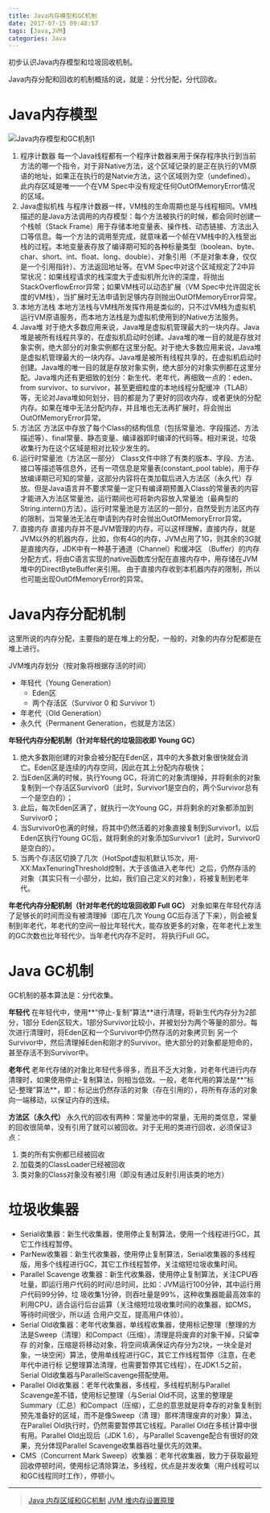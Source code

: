 ```yaml
---
title: Java内存模型和GC机制
date: 2017-07-15 09:48:57
tags: [Java,JVM]
categories: Java
---
```

初步认识Java内存模型和垃圾回收机制。
<!--more-->
Java内存分配和回收的机制概括的说，就是：分代分配，分代回收。

# Java内存模型
![Java内存模型和GC机制1](http://ofolh8dcq.bkt.clouddn.com/Java%E5%86%85%E5%AD%98%E6%A8%A1%E5%9E%8B%E5%92%8CGC%E6%9C%BA%E5%88%B61.jpg)

1. 程序计数器
每一个Java线程都有一个程序计数器来用于保存程序执行到当前方法的哪一个指令，对于非Native方法，这个区域记录的是正在执行的VM原语的地址，如果正在执行的是Natvie方法，这个区域则为空（undefined）。此内存区域是唯一一个在VM Spec中没有规定任何OutOfMemoryError情况的区域。
2. Java虚拟机栈
与程序计数器一样，VM栈的生命周期也是与线程相同。VM栈描述的是Java方法调用的内存模型：每个方法被执行的时候，都会同时创建一个栈帧（Stack Frame）用于存储本地变量表、操作栈、动态链接、方法出入口等信息。每一个方法的调用至完成，就意味着一个帧在VM栈中的入栈至出栈的过程。本地变量表存放了编译期可知的各种标量类型（boolean、byte、char、short、int、float、long、double）、对象引用（不是对象本身，仅仅是一个引用指针）、方法返回地址等。在VM Spec中对这个区域规定了2中异常状况：如果线程请求的栈深度大于虚拟机所允许的深度，将抛出StackOverflowError异常；如果VM栈可以动态扩展（VM Spec中允许固定长度的VM栈），当扩展时无法申请到足够内存则抛出OutOfMemoryError异常。
3. 本地方法栈
本地方法栈与VM栈所发挥作用是类似的，只不过VM栈为虚拟机运行VM原语服务，而本地方法栈是为虚拟机使用到的Native方法服务。
4. Java堆
对于绝大多数应用来说，Java堆是虚拟机管理最大的一块内存。Java堆是被所有线程共享的，在虚拟机启动时创建。Java堆的唯一目的就是存放对象实例，绝大部分的对象实例都在这里分配。对于绝大多数应用来说，Java堆是虚拟机管理最大的一块内存。Java堆是被所有线程共享的，在虚拟机启动时创建。Java堆的唯一目的就是存放对象实例，绝大部分的对象实例都在这里分配。Java堆内还有更细致的划分：新生代、老年代，再细致一点的：eden、from survivor、to survivor，甚至更细粒度的本地线程分配缓冲（TLAB）等，无论对Java堆如何划分，目的都是为了更好的回收内存，或者更快的分配内存。如果在堆中无法分配内存，并且堆也无法再扩展时，将会抛出OutOfMemoryError异常。
5. 方法区
方法区中存放了每个Class的结构信息（包括常量池、字段描述、方法描述等）、final常量、静态变量、编译器即时编译的代码等。相对来说，垃圾收集行为在这个区域是相对比较少发生的。
6. 运行时常量池（方法区一部分）
Class文件中除了有类的版本、字段、方法、接口等描述等信息外，还有一项信息是常量表(constant_pool table)，用于存放编译期已可知的常量，这部分内容将在类加载后进入方法区（永久代）存放。但是Java语言并不要求常量一定只有编译期预置入Class的常量表的内容才能进入方法区常量池，运行期间也可将新内容放入常量池（最典型的String.intern()方法）。运行时常量池是方法区的一部分，自然受到方法区内存的限制，当常量池无法在申请到内存时会抛出OutOfMemoryError异常。
6. 直接内存
直接内存并不是JVM管理的内存，可以这样理解，直接内存，就是 JVM以外的机器内存，比如，你有4G的内存，JVM占用了1G，则其余的3G就是直接内存，JDK中有一种基于通道（Channel）和缓冲区 （Buffer）的内存分配方式，将由C语言实现的native函数库分配在直接内存中，用存储在JVM堆中的DirectByteBuffer来引用。 由于直接内存收到本机器内存的限制，所以也可能出现OutOfMemoryError的异常。

# Java内存分配机制
这里所说的内存分配，主要指的是在堆上的分配，一般的，对象的内存分配都是在堆上进行。

JVM堆内存划分（按对象将根据存活的时间）
- 年轻代（Young Generation）
  - Eden区
  - 两个存活区（Survivor 0 和 Survivor 1）
- 年老代（Old Generation）
- 永久代（Permanent Generation，也就是方法区）

**年轻代内存分配机制（针对年轻代的垃圾回收即 Young GC）**
1. 绝大多数刚创建的对象会被分配在Eden区，其中的大多数对象很快就会消亡。Eden区是连续的内存空间，因此在其上分配内存极快；
2. 当Eden区满的时候，执行Young GC，将消亡的对象清理掉，并将剩余的对象复制到一个存活区Survivor0（此时，Survivor1是空白的，两个Survivor总有一个是空白的）；
3. 此后，每次Eden区满了，就执行一次Young GC，并将剩余的对象都添加到Survivor0；
4. 当Survivor0也满的时候，将其中仍然活着的对象直接复制到Survivor1，以后Eden区执行Young GC后，就将剩余的对象添加Survivor1（此时，Survivor0是空白的）。
5. 当两个存活区切换了几次（HotSpot虚拟机默认15次，用-XX:MaxTenuringThreshold控制，大于该值进入老年代）之后，仍然存活的对象（其实只有一小部分，比如，我们自己定义的对象），将被复制到老年代。

**年老代内存分配机制（针对年老代的垃圾回收即 Full GC）**
对象如果在年轻代存活了足够长的时间而没有被清理掉（即在几次 Young GC后存活了下来），则会被复制到年老代，年老代的空间一般比年轻代大，能存放更多的对象，在年老代上发生的GC次数也比年轻代少。当年老代内存不足时， 将执行Full GC。　　

# Java GC机制
GC机制的基本算法是：分代收集。

**年轻代**
在年轻代中，使用**“停止-复制”算法**进行清理，将新生代内存分为2部分，1部分 Eden区较大，1部分Survivor比较小，并被划分为两个等量的部分。每次进行清理时，将Eden区和一个Survivor中仍然存活的对象拷贝到 另一个Survivor中，然后清理掉Eden和刚才的Survivor。绝大部分的对象都是短命的，甚至存活不到Survivor中。

**老年代**
老年代存储的对象比年轻代多得多，而且不乏大对象，对老年代进行内存清理时，如果使用停止-复制算法，则相当低效。一般，老年代用的算法是**“标记-整理”算法**，即：标记出仍然存活的对象（存在引用的），将所有存活的对象向一端移动，以保证内存的连续。

**方法区（永久代）**
永久代的回收有两种：常量池中的常量，无用的类信息，常量的回收很简单，没有引用了就可以被回收。对于无用的类进行回收，必须保证3点：
1. 类的所有实例都已经被回收
2. 加载类的ClassLoader已经被回收
3. 类对象的Class对象没有被引用（即没有通过反射引用该类的地方）

# 垃圾收集器
- Serial收集器：新生代收集器，使用停止复制算法，使用一个线程进行GC，其它工作线程暂停。
- ParNew收集器：新生代收集器，使用停止复制算法，Serial收集器的多线程版，用多个线程进行GC，其它工作线程暂停，关注缩短垃圾收集时间。
- Parallel Scavenge 收集器：新生代收集器，使用停止复制算法，关注CPU吞吐量，即运行用户代码的时间/总时间，比如：JVM运行100分钟，其中运行用户代码99分钟，垃 圾收集1分钟，则吞吐量是99%，这种收集器能最高效率的利用CPU，适合运行后台运算（关注缩短垃圾收集时间的收集器，如CMS，等待时间很少，所以适 合用户交互，提高用户体验）。
- Serial Old收集器：老年代收集器，单线程收集器，使用标记整理（整理的方法是Sweep（清理）和Compact（压缩），清理是将废弃的对象干掉，只留幸存 的对象，压缩是将移动对象，将空间填满保证内存分为2块，一块全是对象，一块空闲）算法，使用单线程进行GC，其它工作线程暂停（注意，在老年代中进行标 记整理算法清理，也需要暂停其它线程），在JDK1.5之前，Serial Old收集器与ParallelScavenge搭配使用。
- Parallel Old收集器：老年代收集器，多线程，多线程机制与Parallel Scavenge差不错，使用标记整理（与Serial Old不同，这里的整理是Summary（汇总）和Compact（压缩），汇总的意思就是将幸存的对象复制到预先准备好的区域，而不是像Sweep（清 理）那样清理废弃的对象）算法，在Parallel Old执行时，仍然需要暂停其它线程。Parallel Old在多核计算中很有用。Parallel Old出现后（JDK 1.6），与Parallel Scavenge配合有很好的效果，充分体现Parallel Scavenge收集器吞吐量优先的效果。
- CMS（Concurrent Mark Sweep）收集器：老年代收集器，致力于获取最短回收停顿时间，使用标记清除算法，多线程，优点是并发收集（用户线程可以和GC线程同时工作），停顿小。






----------------
> [Java 内存区域和GC机制](http://www.cnblogs.com/hnrainll/archive/2013/11/06/3410042.html)
[JVM 堆内存设置原理](http://blog.csdn.net/sivyer123/article/details/17139443)
